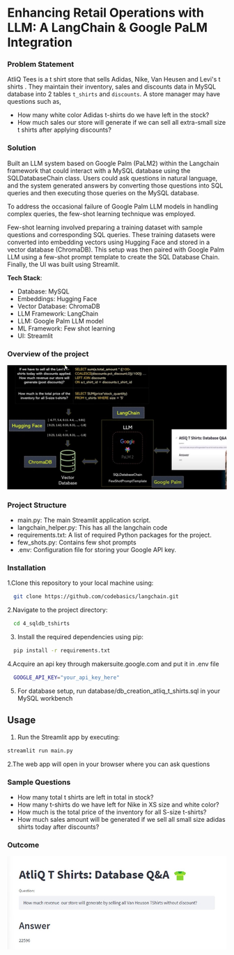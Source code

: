 # Enhancing Retail Operations with LLM: A LangChain & Google PaLM Integration
### Problem Statement
AtliQ Tees is a t shirt store that sells Adidas, Nike, Van Heusen and Levi's t shirts . They maintain their inventory, sales and discounts data in MySQL database into 2 tables `t_shirts` and `discounts`. A store manager may have questions such as,
- How many white color Adidas t-shirts do we have left in the stock?
- How much sales our store will generate if we can sell all extra-small size t shirts after applying discounts?

### Solution
Built an LLM system based on Google Palm (PaLM2) within the Langchain framework that could interact with a MySQL database using the SQLDatabaseChain class. Users could ask questions in natural language, and the system generated answers by converting those questions into SQL queries and then executing those queries on the MySQL database.

To address the occasional failure of Google Palm LLM models in handling complex queries, the few-shot learning technique was employed.

Few-shot learning involved preparing a training dataset with sample questions and corresponding SQL queries. These training datasets were converted into embedding vectors using Hugging Face and stored in a vector database (ChromaDB). This setup was then paired with Google Palm LLM using a few-shot prompt template to create the SQL Database Chain. Finally, the UI was built using Streamlit.

**Tech Stack**: 
- Database: MySQL
- Embeddings: Hugging Face
- Vector Database: ChromaDB 
- LLM Framework: LangChain
- LLM: Google Palm LLM model 
- ML Framework: Few shot learning
- UI: Streamlit

### Overview of the project
![Project Overview](https://github.com/robinyUArizona/Generative-AI/blob/main/Retail%20Industry%20LLM%20projects%20using%20LangChain%20Google%20Palm/Overview_project.jpg)


### Project Structure
- main.py: The main Streamlit application script.
- langchain_helper.py: This has all the langchain code
- requirements.txt: A list of required Python packages for the project.
- few_shots.py: Contains few shot prompts
- .env: Configuration file for storing your Google API key.



### Installation

1.Clone this repository to your local machine using:

```bash
  git clone https://github.com/codebasics/langchain.git
```
2.Navigate to the project directory:

```bash
  cd 4_sqldb_tshirts
```
3. Install the required dependencies using pip:

```bash
  pip install -r requirements.txt
```
4.Acquire an api key through makersuite.google.com and put it in .env file

```bash
  GOOGLE_API_KEY="your_api_key_here"
```
5. For database setup, run database/db_creation_atliq_t_shirts.sql in your MySQL workbench

## Usage

1. Run the Streamlit app by executing:
```bash
streamlit run main.py

```

2.The web app will open in your browser where you can ask questions

### Sample Questions
  - How many total t shirts are left in total in stock?
  - How many t-shirts do we have left for Nike in XS size and white color?
  - How much is the total price of the inventory for all S-size t-shirts?
  - How much sales amount will be generated if we sell all small size adidas shirts today after discounts?
  


### Outcome
![Alt text](https://github.com/robinyUArizona/Generative-AI/blob/main/Retail%20Industry%20LLM%20projects%20using%20LangChain%20Google%20Palm/AtliQ_T_shirts.jpg)






